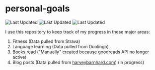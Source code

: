 # personal-goals
![Last Updated](https://img.shields.io/date/1617239232?color=FC4C02&label=Fitness%20Updated&logo=strava)
![Last Updated](https://img.shields.io/date/1617239232?color=7ac70c&label=Language%20Updated&logo=duolingo)
![Last Updated](https://img.shields.io/date/1617239232?color=e9e5cd&label=Books%20Updated&logo=goodreads)

I use this repository to keep track of my progress in these major areas:

1. Fitness (Data pulled from Strava)
2. Language learning (Data pulled from Duolingo)
3. Books read ("Manually" created because goodreads API no longer active)
4. Blog posts (Data pulled from [harveybarnhard.com](https://harveybarnhard.com)) (in progress)
